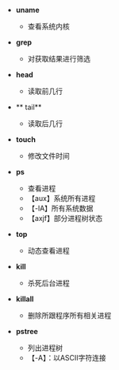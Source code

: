 - **uname**
	- 查看系统内核
- **grep**
	- 对获取结果进行筛选
- **head**
	- 读取前几行
- ** tail**
	- 读取后几行
- **touch**
	- 修改文件时间
- **ps**
	- 查看进程
	- 【aux】系统所有进程
	- 【-lA】所有系统数据
	- 【axjf】部分进程树状态

- **top**
	- 动态查看进程
- **kill**
	- 杀死后台进程
- **killall**
	- 删除所跟程序所有相关进程
 - **pstree**
	 - 列出进程树
	 - 【-A】：以ASCII字符连接
<!--stackedit_data:
eyJoaXN0b3J5IjpbLTQzNTY0NjU1MSwtMTk1MDc3NjU0LDIyNz
E5Njc3NCwtMjE0Mzk4ODIwMyw0NzU5NTQzNjEsOTI5Nzc0OTk4
LDk3MDExMDE5NiwtMjAyMzIzMjA5OSwxMjA5ODcxOTBdfQ==
-->